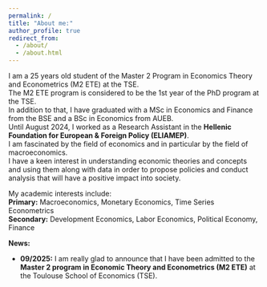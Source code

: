 ```yaml
---
permalink: /
title: "About me:"
author_profile: true
redirect_from: 
  - /about/
  - /about.html
---
```


I am a 25 years old student of the Master 2 Program in Economics Theory and Econometrics (M2 ETE) at the TSE.<br>
The M2 ETE program is considered to be the 1st year of the PhD program at the TSE.<br>
In addition to that, I have graduated with a MSc in Economics and Finance from the BSE and a BSc in Economics from AUEB.<br>
Until August 2024, I worked as a Research Assistant in the **Hellenic Foundation for European & Foreign Policy (ELIAMEP)**.<br>
I am fascinated by the field of economics and in particular by the field of macroeconomics. <br>
I have a keen interest in understanding economic theories and concepts and using them along with data in order to propose policies and conduct analysis that will have a positive impact into society.

My academic interests include:<br>
**Primary:** Macroeconomics, Monetary Economics, Time Series Econometrics<br>
**Secondary:** Development Economics, Labor Economics, Political Economy, Finance <br>


<!--📰 News:
* I am at TSE-->
 **News:**
* **09/2025:** I am really glad to announce that I have been admitted to the **Master 2 program in Economic Theory and Econometrics (M2 ETE)** at the Toulouse School of Economics (TSE).

